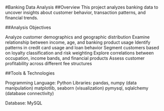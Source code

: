 #Banking Data Analysis
##Overview
This project analyzes banking data to uncover insights about customer behavior, transaction patterns, and financial trends.

##Analysis Objectives

Analyze customer demographics and geographic distribution
Examine relationship between income, age, and banking product usage
Identify patterns in credit card usage and loan behavior
Segment customers based on loyalty classification and risk weighting
Explore correlations between occupation, income bands, and financial products
Assess customer profitability across different fee structures


##Tools & Technologies

Programming Language: Python
Libraries:
pandas, numpy (data manipulation)
matplotlib, seaborn (visualization)
pymysql, sqlalchemy (database connectivity)

Database: MySQL



